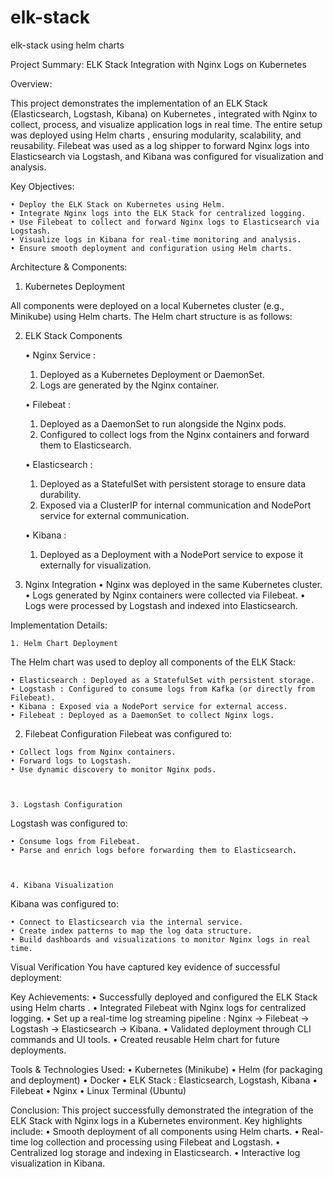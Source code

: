 # elk-stack
elk-stack using helm charts

  

 Project Summary: ELK Stack Integration with Nginx Logs on Kubernetes

Overview:

This project demonstrates the implementation of an  ELK Stack (Elasticsearch, Logstash, Kibana)  on  Kubernetes , integrated with  Nginx  to collect, process, and visualize application logs in real time. The entire setup was deployed using  Helm charts , ensuring modularity, scalability, and reusability. Filebeat was used as a log shipper to forward Nginx logs into Elasticsearch via Logstash, and Kibana was configured for visualization and analysis.

  

 Key Objectives:

    • Deploy the ELK Stack on Kubernetes using Helm.
    • Integrate Nginx logs into the ELK Stack for centralized logging.
    • Use Filebeat to collect and forward Nginx logs to Elasticsearch via Logstash.
    • Visualize logs in Kibana for real-time monitoring and analysis.
    • Ensure smooth deployment and configuration using Helm charts.

  

   Architecture & Components: 

1.  Kubernetes Deployment
 
All components were deployed on a local Kubernetes cluster (e.g., Minikube) using Helm charts. The Helm chart structure is as follows:




2.  ELK Stack Components

    • Nginx Service :
    1. Deployed as a Kubernetes Deployment or DaemonSet.
    2. Logs are generated by the Nginx container.

    • Filebeat : 
    1. Deployed as a DaemonSet to run alongside the Nginx pods.
    2. Configured to collect logs from the Nginx containers and forward them to Elasticsearch.
 
    • Elasticsearch :
    1. Deployed as a StatefulSet with persistent storage to ensure data durability.
    2. Exposed via a ClusterIP for internal communication and NodePort service for external communication.
 
    • Kibana :
    1. Deployed as a Deployment with a NodePort service to expose it externally for visualization. 



   3.  Nginx Integration 
    • Nginx was deployed in the same Kubernetes cluster.
    • Logs generated by Nginx containers were collected via Filebeat.
    • Logs were processed by Logstash and indexed into Elasticsearch.

  

   Implementation Details:

    1. Helm Chart Deployment 
The Helm chart was used to deploy all components of the ELK Stack:

    • Elasticsearch : Deployed as a StatefulSet with persistent storage.
    • Logstash : Configured to consume logs from Kafka (or directly from Filebeat).
    • Kibana : Exposed via a NodePort service for external access.
    • Filebeat : Deployed as a DaemonSet to collect Nginx logs.

   2. Filebeat Configuration 
Filebeat was configured to:

    • Collect logs from Nginx containers.
    • Forward logs to Logstash.
    • Use dynamic discovery to monitor Nginx pods.



    3. Logstash Configuration 
Logstash was configured to:

    • Consume logs from Filebeat.
    • Parse and enrich logs before forwarding them to Elasticsearch.



    4. Kibana Visualization 
Kibana was configured to:

    • Connect to Elasticsearch via the internal service.
    • Create index patterns to map the log data structure.
    • Build dashboards and visualizations to monitor Nginx logs in real time.














   Visual Verification 
You have captured key evidence of successful deployment:






  

   Key Achievements:
    • Successfully deployed and configured the  ELK Stack using Helm charts .
    • Integrated  Filebeat with Nginx logs  for centralized logging.
    • Set up a  real-time log streaming pipeline : Nginx → Filebeat → Logstash → Elasticsearch → Kibana.
    • Validated deployment through CLI commands and UI tools.
    • Created reusable Helm chart for future deployments.

  

Tools & Technologies Used: 
    • Kubernetes  (Minikube)
    • Helm  (for packaging and deployment)
    • Docker 
    • ELK Stack : Elasticsearch, Logstash, Kibana
    • Filebeat 
    • Nginx 
    • Linux Terminal (Ubuntu) 

  



  

 Conclusion:
This project successfully demonstrated the integration of the ELK Stack with Nginx logs in a Kubernetes environment. Key highlights include:
    • Smooth deployment of all components using Helm charts.
    • Real-time log collection and processing using Filebeat and Logstash.
    • Centralized log storage and indexing in Elasticsearch.
    • Interactive log visualization in Kibana.



